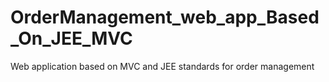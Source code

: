 # OrderManagement_web_app_Based_On_JEE_MVC
Web application based on MVC and JEE standards for order management
